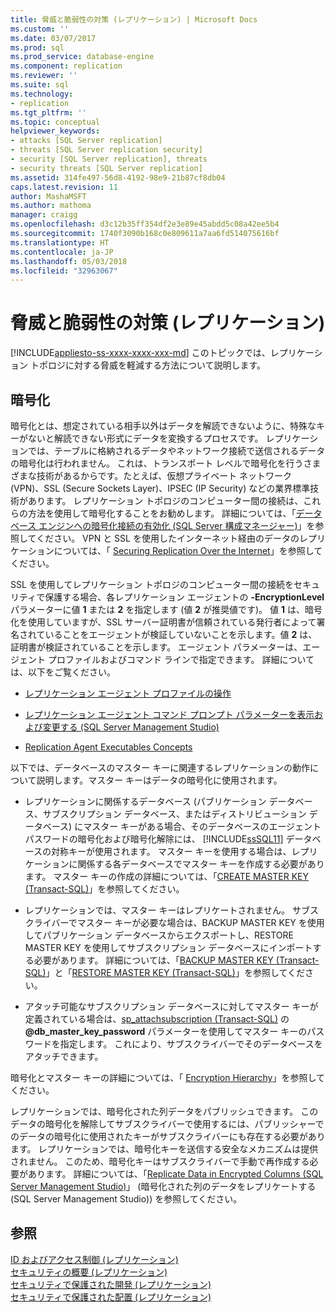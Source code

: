 ```yaml
---
title: 脅威と脆弱性の対策 (レプリケーション) | Microsoft Docs
ms.custom: ''
ms.date: 03/07/2017
ms.prod: sql
ms.prod_service: database-engine
ms.component: replication
ms.reviewer: ''
ms.suite: sql
ms.technology:
- replication
ms.tgt_pltfrm: ''
ms.topic: conceptual
helpviewer_keywords:
- attacks [SQL Server replication]
- threats [SQL Server replication security]
- security [SQL Server replication], threats
- security threats [SQL Server replication]
ms.assetid: 314fe497-56d8-4192-98e9-21b87cf8db04
caps.latest.revision: 11
author: MashaMSFT
ms.author: mathoma
manager: craigg
ms.openlocfilehash: d3c12b35ff354df2e3e89e45abdd5c08a42ee5b4
ms.sourcegitcommit: 1740f3090b168c0e809611a7aa6fd514075616bf
ms.translationtype: HT
ms.contentlocale: ja-JP
ms.lasthandoff: 05/03/2018
ms.locfileid: "32963067"
---
```

# <a name="threat-and-vulnerability-mitigation-replication"></a>脅威と脆弱性の対策 (レプリケーション)
[!INCLUDE[appliesto-ss-xxxx-xxxx-xxx-md](../../../includes/appliesto-ss-xxxx-xxxx-xxx-md.md)]
  このトピックでは、レプリケーション トポロジに対する脅威を軽減する方法について説明します。  
  
## <a name="encryption"></a>暗号化  
 暗号化とは、想定されている相手以外はデータを解読できないように、特殊なキーがないと解読できない形式にデータを変換するプロセスです。 レプリケーションでは、テーブルに格納されるデータやネットワーク接続で送信されるデータの暗号化は行われません。 これは、トランスポート レベルで暗号化を行うさまざまな技術があるからです。たとえば、仮想プライベート ネットワーク (VPN)、SSL (Secure Sockets Layer)、IPSEC (IP Security) などの業界標準技術があります。 レプリケーション トポロジのコンピューター間の接続は、これらの方法を使用して暗号化することをお勧めします。 詳細については、「[データベース エンジンへの暗号化接続の有効化 &#40;SQL Server 構成マネージャー&#41;](../../../database-engine/configure-windows/enable-encrypted-connections-to-the-database-engine.md)」を参照してください。 VPN と SSL を使用したインターネット経由のデータのレプリケーションについては、「 [Securing Replication Over the Internet](../../../relational-databases/replication/security/securing-replication-over-the-internet.md)」を参照してください。  
  
 SSL を使用してレプリケーション トポロジのコンピューター間の接続をセキュリティで保護する場合、各レプリケーション エージェントの **-EncryptionLevel** パラメーターに値 **1** または **2** を指定します (値 **2** が推奨値です)。 値 **1** は、暗号化を使用していますが、SSL サーバー証明書が信頼されている発行者によって署名されていることをエージェントが検証していないことを示します。値 **2** は、証明書が検証されていることを示します。 エージェント パラメーターは、エージェント プロファイルおよびコマンド ラインで指定できます。 詳細については、以下をご覧ください。  
  
-   [レプリケーション エージェント プロファイルの操作](../../../relational-databases/replication/agents/work-with-replication-agent-profiles.md)  
  
-   [レプリケーション エージェント コマンド プロンプト パラメーターを表示および変更する &#40;SQL Server Management Studio&#41;](../../../relational-databases/replication/agents/view-and-modify-replication-agent-command-prompt-parameters.md)  
  
-   [Replication Agent Executables Concepts](../../../relational-databases/replication/concepts/replication-agent-executables-concepts.md)  
  
 以下では、データベースのマスター キーに関連するレプリケーションの動作について説明します。マスター キーはデータの暗号化に使用されます。  
  
-   レプリケーションに関係するデータベース (パブリケーション データベース、サブスクリプション データベース、またはディストリビューション データベース) にマスター キーがある場合、そのデータベースのエージェント パスワードの暗号化および暗号化解除には、 [!INCLUDE[ssSQL11](../../../includes/sssql11-md.md)] データベースの対称キーが使用されます。 マスター キーを使用する場合は、レプリケーションに関係する各データベースでマスター キーを作成する必要があります。 マスター キーの作成の詳細については、「[CREATE MASTER KEY &#40;Transact-SQL&#41;](../../../t-sql/statements/create-master-key-transact-sql.md)」を参照してください。  
  
-   レプリケーションでは、マスター キーはレプリケートされません。 サブスクライバーでマスター キーが必要な場合は、BACKUP MASTER KEY を使用してパブリケーション データベースからエクスポートし、RESTORE MASTER KEY を使用してサブスクリプション データベースにインポートする必要があります。 詳細については、「[BACKUP MASTER KEY &#40;Transact-SQL&#41;](../../../t-sql/statements/backup-master-key-transact-sql.md)」と「[RESTORE MASTER KEY &#40;Transact-SQL&#41;](../../../t-sql/statements/restore-master-key-transact-sql.md)」を参照してください。  
  
-   アタッチ可能なサブスクリプション データベースに対してマスター キーが定義されている場合は、[sp_attachsubscription &#40;Transact-SQL&#41;](../../../relational-databases/system-stored-procedures/sp-attachsubscription-transact-sql.md) の **@db_master_key_password** パラメーターを使用してマスター キーのパスワードを指定します。 これにより、サブスクライバーでそのデータベースをアタッチできます。  
  
 暗号化とマスター キーの詳細については、「 [Encryption Hierarchy](../../../relational-databases/security/encryption/encryption-hierarchy.md)」を参照してください。  
  
 レプリケーションでは、暗号化された列データをパブリッシュできます。 このデータの暗号化を解除してサブスクライバーで使用するには、パブリッシャーでのデータの暗号化に使用されたキーがサブスクライバーにも存在する必要があります。 レプリケーションでは、暗号化キーを送信する安全なメカニズムは提供されません。 このため、暗号化キーはサブスクライバーで手動で再作成する必要があります。 詳細については、「[Replicate Data in Encrypted Columns &#40;SQL Server Management Studio&#41;](../../../relational-databases/replication/security/replicate-data-in-encrypted-columns-sql-server-management-studio.md)」 (暗号化された列のデータをレプリケートする &#40;SQL Server Management Studio&#41;) を参照してください。  
  
## <a name="see-also"></a>参照  
 [ID およびアクセス制御 &#40;レプリケーション&#41;](../../../relational-databases/replication/security/identity-and-access-control-replication.md)   
 [セキュリティの概要 &#40;レプリケーション&#41;](../../../relational-databases/replication/security/security-overview-replication.md)   
 [セキュリティで保護された開発 &#40;レプリケーション&#41;](../../../relational-databases/replication/security/secure-development-replication.md)   
 [セキュリティで保護された配置 &#40;レプリケーション&#41;](../../../relational-databases/replication/security/secure-deployment-replication.md)  
  
  
